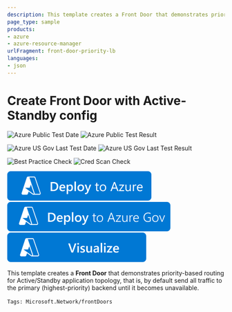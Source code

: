 ```yaml
---
description: This template creates a Front Door that demonstrates priority-based routing for Active-Standby application topology.
page_type: sample
products:
- azure
- azure-resource-manager
urlFragment: front-door-priority-lb
languages:
- json
---
```

# Create Front Door with Active-Standby config

![Azure Public Test Date](https://azurequickstartsservice.blob.core.windows.net/badges/quickstarts/microsoft.network/front-door-priority-lb/PublicLastTestDate.svg)
![Azure Public Test Result](https://azurequickstartsservice.blob.core.windows.net/badges/quickstarts/microsoft.network/front-door-priority-lb/PublicDeployment.svg)

![Azure US Gov Last Test Date](https://azurequickstartsservice.blob.core.windows.net/badges/quickstarts/microsoft.network/front-door-priority-lb/FairfaxLastTestDate.svg)
![Azure US Gov Last Test Result](https://azurequickstartsservice.blob.core.windows.net/badges/quickstarts/microsoft.network/front-door-priority-lb/FairfaxDeployment.svg)

![Best Practice Check](https://azurequickstartsservice.blob.core.windows.net/badges/quickstarts/microsoft.network/front-door-priority-lb/BestPracticeResult.svg)
![Cred Scan Check](https://azurequickstartsservice.blob.core.windows.net/badges/quickstarts/microsoft.network/front-door-priority-lb/CredScanResult.svg)

[![Deploy To Azure](https://raw.githubusercontent.com/Azure/azure-quickstart-templates/master/1-CONTRIBUTION-GUIDE/images/deploytoazure.svg?sanitize=true)](https://portal.azure.com/#create/Microsoft.Template/uri/https%3A%2F%2Fraw.githubusercontent.com%2FAzure%2Fazure-quickstart-templates%2Fmaster%2Fquickstarts%2Fmicrosoft.network%2Ffront-door-priority-lb%2Fazuredeploy.json)
[![Deploy To Azure US Gov](https://raw.githubusercontent.com/Azure/azure-quickstart-templates/master/1-CONTRIBUTION-GUIDE/images/deploytoazuregov.svg?sanitize=true)](https://portal.azure.us/#create/Microsoft.Template/uri/https%3A%2F%2Fraw.githubusercontent.com%2FAzure%2Fazure-quickstart-templates%2Fmaster%2Fquickstarts%2Fmicrosoft.network%2Ffront-door-priority-lb%2Fazuredeploy.json)
[![Visualize](https://raw.githubusercontent.com/Azure/azure-quickstart-templates/master/1-CONTRIBUTION-GUIDE/images/visualizebutton.svg?sanitize=true)](http://armviz.io/#/?load=https%3A%2F%2Fraw.githubusercontent.com%2FAzure%2Fazure-quickstart-templates%2Fmaster%2Fquickstarts%2Fmicrosoft.network%2Ffront-door-priority-lb%2Fazuredeploy.json)

This template creates a **Front Door** that demonstrates priority-based routing for Active/Standby application topology, that is, by default send all traffic to the primary (highest-priority) backend until it becomes unavailable.

`Tags: Microsoft.Network/frontDoors`
